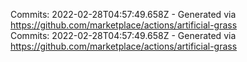 Commits: 2022-02-28T04:57:49.658Z - Generated via https://github.com/marketplace/actions/artificial-grass
<br>
Commits: 2022-02-28T04:57:49.658Z - Generated via https://github.com/marketplace/actions/artificial-grass
<br>
